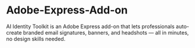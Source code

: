 # Adobe-Express-Add-on
AI Identity Toolkit is an Adobe Express add-on that lets professionals auto-create branded email signatures, banners, and headshots — all in minutes, no design skills needed.
